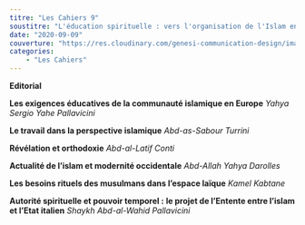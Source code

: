 ```yaml
---
titre: "Les Cahiers 9"
soustitre: "L'éducation spirituelle : vers l'organisation de l'Islam en Europe"
date: "2020-09-09"
couverture: "https://res.cloudinary.com/genesi-communication-design/image/upload/v1606125410/ihei/couvertures/c09_kfbvke.jpg"
categories:
    - "Les Cahiers"
---
```


**Editorial**

**Les exigences éducatives de la communauté islamique en Europe**
*Yahya Sergio Yahe Pallavicini*

**Le travail dans la perspective islamique**
*Abd-as-Sabour Turrini*

**Révélation et orthodoxie**
*Abd-al-Latif Conti*

**Actualité de l’islam et modernité occidentale**
*Abd-Allah Yahya Darolles*

**Les besoins rituels des musulmans dans l’espace laïque**
*Kamel Kabtane*

**Autorité spirituelle et pouvoir temporel&nbsp;:**
**le projet de l’Entente entre l’islam et l’Etat italien**
*Shaykh Abd-al-Wahid Pallavicini*